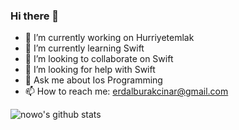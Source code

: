 ### Hi there 👋




- 🔭 I’m currently working on Hurriyetemlak
- 🌱 I’m currently learning Swift
- 👯 I’m looking to collaborate on Swift
- 🤔 I’m looking for help with Swift
- 💬 Ask me about Ios Programming
- 📫 How to reach me: erdalburakcinar@gmail.com



![nowo's github stats](https://github-readme-stats.vercel.app/api?username=nowo&count_private=true&show_icons=true&theme=radical)

